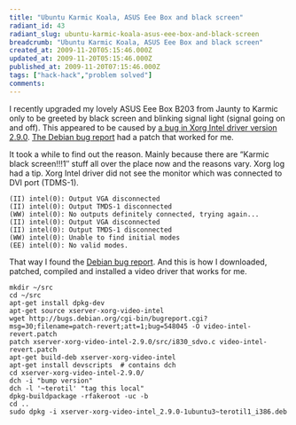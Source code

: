 ```yaml
---
title: "Ubuntu Karmic Koala, ASUS Eee Box and black screen"
radiant_id: 43
radiant_slug: ubuntu-karmic-koala-asus-eee-box-and-black-screen
breadcrumb: "Ubuntu Karmic Koala, ASUS Eee Box and black screen"
created_at: 2009-11-20T05:15:46.000Z
updated_at: 2009-11-20T05:15:46.000Z
published_at: 2009-11-20T07:15:46.000Z
tags: ["hack-hack","problem solved"]
comments:
---
```

<p>I recently upgraded my lovely <span class="caps">ASUS</span> Eee Box <span class="caps">B203</span> from Jaunty to Karmic only to be greeted by black screen and blinking signal light (signal going on and off).  This appeared to be caused by <a href="https://bugs.freedesktop.org/show_bug.cgi?id=24255">a bug in Xorg Intel driver version 2.9.0</a>.  <a href="http://bugs.debian.org/cgi-bin/bugreport.cgi?bug=548045">The Debian bug report</a> had a patch that worked for me.</p>
<p>It took a while to find out the reason.  Mainly because there are &#8220;Karmic black screen!!!1&#8243; stuff all over the place now and the reasons vary.  Xorg log had a tip.  Xorg Intel driver did not see the monitor which was connected to <span class="caps">DVI</span> port (<span class="caps">TDMS</span>-1).</p>
<pre><code>(II) intel(0): Output VGA disconnected
(II) intel(0): Output TMDS-1 disconnected
(WW) intel(0): No outputs definitely connected, trying again...
(II) intel(0): Output VGA disconnected
(II) intel(0): Output TMDS-1 disconnected
(WW) intel(0): Unable to find initial modes
(EE) intel(0): No valid modes.</code></pre>
<p>That way I found the <a href="http://bugs.debian.org/cgi-bin/bugreport.cgi?bug=548045">Debian bug report</a>.  And this is how I downloaded, patched, compiled and installed a video driver that works for me.</p>
<pre><code>mkdir ~/src
cd ~/src
apt-get install dpkg-dev
apt-get source xserver-xorg-video-intel
wget http://bugs.debian.org/cgi-bin/bugreport.cgi?msg=30;filename=patch-revert;att=1;bug=548045 -O video-intel-revert.patch
patch xserver-xorg-video-intel-2.9.0/src/i830_sdvo.c video-intel-revert.patch
apt-get build-deb xserver-xorg-video-intel
apt-get install devscripts  # contains dch
cd xserver-xorg-video-intel-2.9.0/
dch -i "bump version"
dch -l '~terotil' "tag this local"
dpkg-buildpackage -rfakeroot -uc -b
cd ..
sudo dpkg -i xserver-xorg-video-intel_2.9.0-1ubuntu3~terotil1_i386.deb</code></pre>